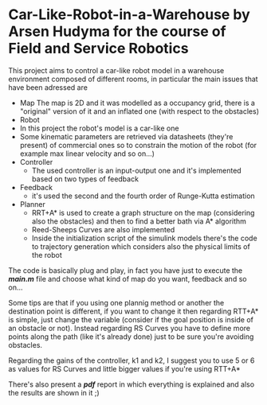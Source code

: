 # Car-Like-Robot-in-a-Warehouse by Arsen Hudyma for the course of Field and Service Robotics

This project aims to control a car-like robot model in a warehouse environment composed of different rooms, in particular the main issues that have been adressed are

- Map
  The map is 2D and it was modelled as a occupancy grid, there is a "original" version of it and an inflated one (with respect to the obstacles)
- Robot
 - In this project the robot's model is a car-like one
 - Some kinematic parameters are retrieved via datasheets (they're present) of commercial ones so to constrain the motion of the robot (for example max linear velocity and so on...)
- Controller
  - The used controller is an input-output one and it's implemented based on two types of feedback
- Feedback
  - it's used the second and the fourth order of Runge-Kutta estimation
- Planner
  - RRT+A* is used to create a graph structure on the map (considering also the obstacles) and then to find a better bath via A* algorithm
  - Reed-Sheeps Curves are also implemented
  - Inside the initialization script of the simulink models there's the code to trajectory generation which considers also the physical limits of the robot

The code is basically plug and play, in fact you have just to execute the ***main.m*** file and choose what kind of map do you want, feedback and so on...

Some tips are that if you using one plannig method or another the destination point is different, if you want to change it then regarding RTT+A* is simple, just change the variable (consider if the goal position is inside of an obstacle or not). Instead regarding RS Curves you have to define more points along the path (like it's already done) just to be sure you're avoiding obstacles.

Regarding the gains of the controller, k1 and k2, I suggest you to use 5 or 6 as values for RS Curves and little bigger values if you're using RTT+A*

There's also present a ***pdf*** report in which everything is explained and also the results are shown in it ;)

